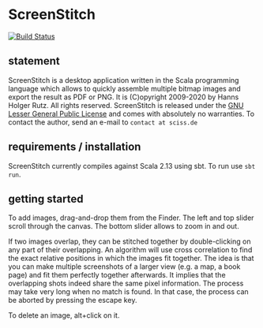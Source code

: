 # ScreenStitch

[![Build Status](https://travis-ci.org/Sciss/ScreenStitch.svg?branch=main)](https://travis-ci.org/Sciss/ScreenStitch)

## statement

ScreenStitch is a desktop application written in the Scala programming language which allows to quickly assemble
multiple bitmap images and export the result as PDF or PNG. It is (C)opyright 2009-2020 by Hanns Holger Rutz. All
rights reserved. ScreenStitch is released under the
[GNU Lesser General Public License](https://raw.github.com/Sciss/ScreenStitch/master/licenses/ScreenStitch-License.txt) 
and comes with absolutely no warranties. To contact the author, send an e-mail to `contact at sciss.de`

## requirements / installation

ScreenStitch currently compiles against Scala 2.13 using sbt. To run use `sbt run`.

## getting started

To add images, drag-and-drop them from the Finder. The left and top slider scroll through the canvas. The bottom 
slider allows to zoom in and out.

If two images overlap, they can be stitched together by double-clicking on any part of their overlapping. 
An algorithm will use cross correlation to find the exact relative positions in which the images fit together. 
The idea is that you can make multiple screenshots of a larger view (e.g. a map, a book page) and fit them perfectly 
together afterwards. It implies that the overlapping shots indeed share the same pixel information. The process may 
take very long when no match is found. In that case, the process can be aborted by pressing the escape key.

To delete an image, alt+click on it.
